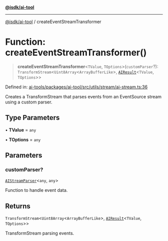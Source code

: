 [**@isdk/ai-tool**](../README.md)

***

[@isdk/ai-tool](../globals.md) / createEventStreamTransformer

# Function: createEventStreamTransformer()

> **createEventStreamTransformer**\<`TValue`, `TOptions`\>(`customParser`?): `TransformStream`\<`Uint8Array`\<`ArrayBufferLike`\>, [`AIResult`](../interfaces/AIResult.md)\<`TValue`, `TOptions`\>\>

Defined in: [ai-tools/packages/ai-tool/src/utils/stream/ai-stream.ts:36](https://github.com/isdk/ai-tool.js/blob/a24331161aecd2d7bbd8dc9f9cd3d984871261cb/src/utils/stream/ai-stream.ts#L36)

Creates a TransformStream that parses events from an EventSource stream using a custom parser.

## Type Parameters

• **TValue** = `any`

• **TOptions** = `any`

## Parameters

### customParser?

[`AIStreamParser`](../interfaces/AIStreamParser.md)\<`any`, `any`\>

Function to handle event data.

## Returns

`TransformStream`\<`Uint8Array`\<`ArrayBufferLike`\>, [`AIResult`](../interfaces/AIResult.md)\<`TValue`, `TOptions`\>\>

TransformStream parsing events.
